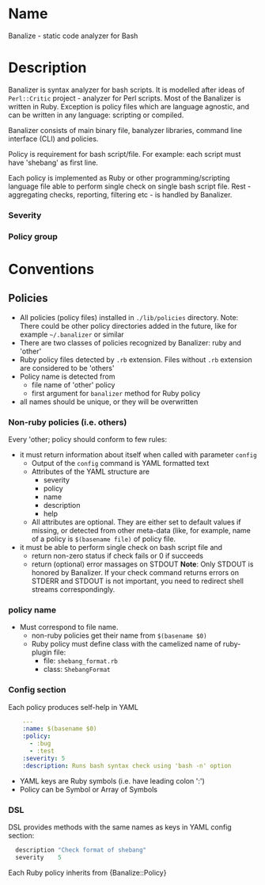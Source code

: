 
Name
===========

Banalize - static code analyzer for Bash

Description
===========

Banalizer is syntax analyzer for bash scripts. It is modelled after ideas of `Perl::Critic` project - analyzer for Perl scripts. Most of the Banalizer is written in Ruby. Exception is policy files which are language agnostic, and can be written in any language: scripting or compiled.

Banalizer consists of main binary file, banalyzer libraries, command line interface (CLI) and policies. 

Policy is requirement for bash script/file. For example: each script must have 'shebang' as first line.

Each policy is implemented as Ruby or other programming/scripting language file able to perform single check on single bash script file. Rest - aggregating checks, reporting, filtering etc - is handled by Banalizer.

### Severity

### Policy group

Conventions
===========

Policies
-----------

- All policies (policy files) installed in `./lib/policies` directory. 
  Note: There could be other policy directories added in the future, like for example `~/.banalizer` or similar
- There are two classes of policies recognized by Banalizer: ruby and 'other'
- Ruby policy files detected by `.rb` extension. Files without `.rb` extension are considered to be 'others'
- Policy name is detected from
  - file name of 'other' policy
  - first argument for `banalizer` method for Ruby policy
- all names should be unique, or they will be overwritten


### Non-ruby policies (i.e. others)

Every 'other; policy should conform to few rules:
- it must return information about itself when called with parameter `config`
  - Output of the `config` command is YAML formatted text
  - Attributes of the YAML structure are
      - severity
      - policy
      - name
      - description
      - help
  - All attributes are optional. 
    They are either set to default values if missing, or detected from other meta-data (like, for example, name of a policy is `$(basename file)` of policy file.
- it must be able to perform single check on bash script file and
  - return non-zero status if check fails or 0 if succeeds
  - return (optional) error massages on STDOUT
  **Note**: Only STDOUT is honored by Banalizer. If your check command returns errors on STDERR and STDOUT is not important, you need to redirect shell streams correspondingly.





### policy name

- Must correspond to file name.
  - non-ruby policies get their name from `$(basename $0)`
  - Ruby policy must define class with the camelized name of ruby-plugin file:
      - file: `shebang_format.rb`
      - class: `ShebangFormat`
    

### Config section

Each policy produces self-help in YAML

```yaml
    ---
    :name: $(basename $0)
    :policy: 
      - :bug
      - :test
    :severity: 5
    :description: Runs bash syntax check using 'bash -n' option
```

* YAML keys are Ruby symbols (i.e. have leading colon ':')
* Policy can be Symbol or Array of Symbols

### DSL

DSL provides methods with the same names as keys in YAML config section:

```ruby
  description "Check format of shebang"
  severity    5
```

Each Ruby policy inherits from {Banalize::Policy}


